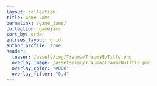 ```yaml
---
layout: collection
title: Game Jams
permalink: /game_jams/
collection: gamejams
sort_by: order
entries_layout: grid
author_profile: true
header:
  teaser: /assets/img/Trauma/TraumaNoTitle.png
  overlay_image: /assets/img/Trauma/TraumaNoTitle.png
  overlay_color: "#000"
  overlay_filter: "0.4"
---
```

